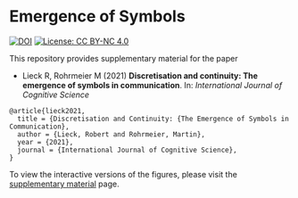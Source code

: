 # Emergence of Symbols
[![DOI](https://zenodo.org/badge/DOI/10.5281/zenodo.4717800.svg)](https://doi.org/10.5281/zenodo.4717800)
[![License: CC BY-NC 4.0](https://img.shields.io/badge/License-CC%20BY--NC%204.0-lightgrey.svg)](https://creativecommons.org/licenses/by-nc/4.0/)

This repository provides supplementary material for the paper

- Lieck R, Rohrmeier M (2021) **Discretisation and continuity: The emergence of symbols in communication**. In: *International Journal of Cognitive Science*

```
@article{lieck2021,
  title = {Discretisation and Continuity: {The Emergence of Symbols in Communication},
  author = {Lieck, Robert and Rohrmeier, Martin},
  year = {2021},
  journal = {International Journal of Cognitive Science},
}
```

To view the interactive versions of the figures, please visit the [supplementary material](https://robert-lieck.github.io/emergence-of-symbols) page.


